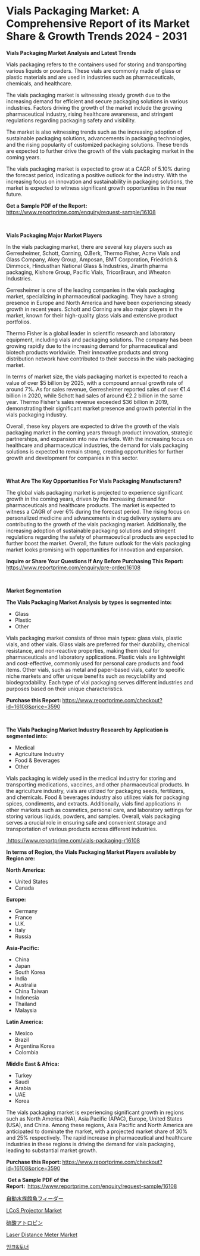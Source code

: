 <p><h1>Vials Packaging Market: A Comprehensive Report of its Market Share & Growth Trends 2024 - 2031</h1></p><p><strong>Vials Packaging Market Analysis and Latest Trends</strong></p>
<p><p>Vials packaging refers to the containers used for storing and transporting various liquids or powders. These vials are commonly made of glass or plastic materials and are used in industries such as pharmaceuticals, chemicals, and healthcare.</p><p>The vials packaging market is witnessing steady growth due to the increasing demand for efficient and secure packaging solutions in various industries. Factors driving the growth of the market include the growing pharmaceutical industry, rising healthcare awareness, and stringent regulations regarding packaging safety and visibility.</p><p>The market is also witnessing trends such as the increasing adoption of sustainable packaging solutions, advancements in packaging technologies, and the rising popularity of customized packaging solutions. These trends are expected to further drive the growth of the vials packaging market in the coming years.</p><p>The vials packaging market is expected to grow at a CAGR of 5.10% during the forecast period, indicating a positive outlook for the industry. With the increasing focus on innovation and sustainability in packaging solutions, the market is expected to witness significant growth opportunities in the near future.</p></p>
<p><strong>Get a Sample PDF of the Report:&nbsp;</strong> <a href="https://www.reportprime.com/enquiry/request-sample/16108">https://www.reportprime.com/enquiry/request-sample/16108</a></p>
<p>&nbsp;</p>
<p><strong>Vials Packaging Major Market Players</strong></p>
<p><p>In the vials packaging market, there are several key players such as Gerresheimer, Schott, Corning, O.Berk, Thermo Fisher, Acme Vials and Glass Company, Akey Group, Amposan, BMT Corporation, Friedrich & Dimmock, Hindusthan National Glass & Industries, Jinarth pharma packaging, Kishore Group, Pacific Vials, TricorBraun, and Wheaton Industries.</p><p>Gerresheimer is one of the leading companies in the vials packaging market, specializing in pharmaceutical packaging. They have a strong presence in Europe and North America and have been experiencing steady growth in recent years. Schott and Corning are also major players in the market, known for their high-quality glass vials and extensive product portfolios.</p><p>Thermo Fisher is a global leader in scientific research and laboratory equipment, including vials and packaging solutions. The company has been growing rapidly due to the increasing demand for pharmaceutical and biotech products worldwide. Their innovative products and strong distribution network have contributed to their success in the vials packaging market.</p><p>In terms of market size, the vials packaging market is expected to reach a value of over $5 billion by 2025, with a compound annual growth rate of around 7%. As for sales revenue, Gerresheimer reported sales of over €1.4 billion in 2020, while Schott had sales of around €2.2 billion in the same year. Thermo Fisher's sales revenue exceeded $36 billion in 2019, demonstrating their significant market presence and growth potential in the vials packaging industry.</p><p>Overall, these key players are expected to drive the growth of the vials packaging market in the coming years through product innovation, strategic partnerships, and expansion into new markets. With the increasing focus on healthcare and pharmaceutical industries, the demand for vials packaging solutions is expected to remain strong, creating opportunities for further growth and development for companies in this sector.</p></p>
<p>&nbsp;</p>
<p><strong>What Are The Key Opportunities For Vials Packaging Manufacturers?</strong></p>
<p><p>The global vials packaging market is projected to experience significant growth in the coming years, driven by the increasing demand for pharmaceuticals and healthcare products. The market is expected to witness a CAGR of over 6% during the forecast period. The rising focus on personalized medicine and advancements in drug delivery systems are contributing to the growth of the vials packaging market. Additionally, the increasing adoption of sustainable packaging solutions and stringent regulations regarding the safety of pharmaceutical products are expected to further boost the market. Overall, the future outlook for the vials packaging market looks promising with opportunities for innovation and expansion.</p></p>
<p><strong>Inquire or Share Your Questions If Any Before Purchasing This Report:</strong> <a href="https://www.reportprime.com/enquiry/pre-order/16108">https://www.reportprime.com/enquiry/pre-order/16108</a></p>
<p>&nbsp;</p>
<p><strong>Market Segmentation</strong></p>
<p><strong>The Vials Packaging Market Analysis by types is segmented into:</strong></p>
<p><ul><li>Glass</li><li>Plastic</li><li>Other</li></ul></p>
<p><p>Vials packaging market consists of three main types: glass vials, plastic vials, and other vials. Glass vials are preferred for their durability, chemical resistance, and non-reactive properties, making them ideal for pharmaceuticals and laboratory applications. Plastic vials are lightweight and cost-effective, commonly used for personal care products and food items. Other vials, such as metal and paper-based vials, cater to specific niche markets and offer unique benefits such as recyclability and biodegradability. Each type of vial packaging serves different industries and purposes based on their unique characteristics.</p></p>
<p><strong>Purchase this Report:&nbsp;</strong><a href="https://www.reportprime.com/checkout?id=16108&price=3590">https://www.reportprime.com/checkout?id=16108&price=3590</a></p>
<p>&nbsp;</p>
<p><strong>The Vials Packaging Market Industry Research by Application is segmented into:</strong></p>
<p><ul><li>Medical</li><li>Agriculture Industry</li><li>Food & Beverages</li><li>Other</li></ul></p>
<p><p>Vials packaging is widely used in the medical industry for storing and transporting medications, vaccines, and other pharmaceutical products. In the agriculture industry, vials are utilized for packaging seeds, fertilizers, and chemicals. Food & beverages industry also utilizes vials for packaging spices, condiments, and extracts. Additionally, vials find applications in other markets such as cosmetics, personal care, and laboratory settings for storing various liquids, powders, and samples. Overall, vials packaging serves a crucial role in ensuring safe and convenient storage and transportation of various products across different industries.</p></p>
<p><a href="https://www.reportprime.com/vials-packaging-r16108">&nbsp;https://www.reportprime.com/vials-packaging-r16108</a></p>
<p><strong>In terms of Region, the Vials Packaging Market Players available by Region are:</strong></p>
<p>
    <p> <strong> North America: </strong>
        <ul>
            <li>United States</li>
            <li>Canada</li>
        </ul>
        </p> 
    <p> <strong> Europe: </strong>
        <ul>
            <li>Germany</li>
            <li>France</li>
            <li>U.K.</li>
            <li>Italy</li>
            <li>Russia</li>
        </ul>
        </p> 
    <p> <strong> Asia-Pacific: </strong>
        <ul>
            <li>China</li>
            <li>Japan</li>
            <li>South Korea</li>
            <li>India</li>
            <li>Australia</li>
            <li>China Taiwan</li>
            <li>Indonesia</li>
            <li>Thailand</li>
            <li>Malaysia</li>
        </ul>
        </p> 
    <p> <strong> Latin America: </strong>
        <ul>
            <li>Mexico</li>
            <li>Brazil</li>
            <li>Argentina Korea</li>
            <li>Colombia</li>
        </ul>
        </p> 
    <p> <strong> Middle East & Africa: </strong>
        <ul>
            <li>Turkey</li>
            <li>Saudi</li>
            <li>Arabia</li>
            <li>UAE</li>
            <li>Korea</li>
        </ul>
    </p>
    </p>
<p><p>The vials packaging market is experiencing significant growth in regions such as North America (NA), Asia Pacific (APAC), Europe, United States (USA), and China. Among these regions, Asia Pacific and North America are anticipated to dominate the market, with a projected market share of 30% and 25% respectively. The rapid increase in pharmaceutical and healthcare industries in these regions is driving the demand for vials packaging, leading to substantial market growth.</p></p>
<p><strong>Purchase this Report: </strong><a href="https://www.reportprime.com/checkout?id=16108&price=3590">https://www.reportprime.com/checkout?id=16108&price=3590</a></p>
<p>&nbsp;<strong>Get a Sample PDF of the Report:&nbsp;&nbsp;</strong><a href="https://www.reportprime.com/enquiry/request-sample/16108">https://www.reportprime.com/enquiry/request-sample/16108</a></p>
<p><strong></strong></p>
<p><p><a href="https://github.com/vhemk0794148/Market-Research-Report-List-1/blob/main/900547825827.md">自動水族館魚フィーダー</a></p><p><a href="https://www.linkedin.com/pulse/lcos-projector-market-competitive-analysis-trends-forecast-uetic?trackingId=A5GuXcCKMk%2Bl2ZEBbk7BMQ%3D%3D">LCoS Projector Market</a></p><p><a href="https://medium.com/@stevencornish04/%E3%82%A2%E3%83%88%E3%83%AD%E3%83%94%E3%83%B3%E7%A1%AB%E9%85%B8%E5%A1%A9%E5%B8%82%E5%A0%B4%E3%81%AE%E5%88%86%E6%9E%90-%E3%82%B0%E3%83%AD%E3%83%BC%E3%83%90%E3%83%AB%E7%94%A3%E6%A5%AD%E3%81%AE%E8%A6%8B%E9%80%9A%E3%81%97%E3%81%A8%E4%BA%88%E6%B8%AC-2024%E5%B9%B4%E3%81%8B%E3%82%892031%E5%B9%B4-22f06530e7d5">硫酸アトロピン</a></p><p><a href="https://www.linkedin.com/pulse/analyzing-laser-distance-meter-market-global-industry-j8mtc?trackingId=%2Fm9gCA9DOtpsxqiYpzRmvg%3D%3D">Laser Distance Meter Market</a></p><p><a href="https://medium.com/@dulcewisozk/%EC%9E%89%ED%81%AC-%EB%B0%8F-%ED%86%A0%EB%84%88-%EC%8B%9C%EC%9E%A5-2031%EB%85%84%EA%B9%8C%EC%A7%80%EC%9D%98-%EB%8F%99%ED%96%A5-%EC%98%88%EC%B8%A1-%EB%B0%8F-%EA%B2%BD%EC%9F%81-%EB%B6%84%EC%84%9D-6eb37cf6dc39">잉크&토너</a></p></p>